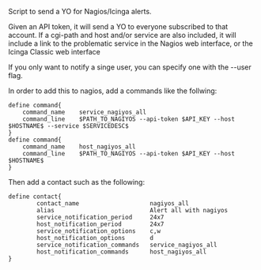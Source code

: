 Script to send a YO for Nagios/Icinga alerts. 

Given an API token, it will send a YO to everyone subscribed to that
account. If a cgi-path and host and/or service are also included, it
will include a link to the problematic service in the Nagios web
interface, or the Icinga Classic web interface

If you only want to notify a singe user, you can specify one with the --user flag.

In order to add this to nagios, add a commands like the follwing:

```
define command{
	command_name	service_nagiyos_all
	command_line    $PATH_TO_NAGIYOS --api-token $API_KEY --host $HOSTNAME$ --service $SERVICEDESC$
}
define command{
	command_name	host_nagiyos_all
	command_line    $PATH_TO_NAGIYOS --api-token $API_KEY --host $HOSTNAME$
}

```
Then add a contact such as the following:

```
define contact{
        contact_name                    nagiyos_all
        alias                           Alert all with nagiyos
        service_notification_period     24x7
        host_notification_period        24x7
        service_notification_options    c,w
        host_notification_options       d
        service_notification_commands   service_nagiyos_all
        host_notification_commands      host_nagiyos_all
}
```
